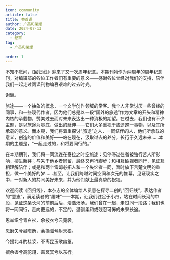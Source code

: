 ```yaml
---
icon: community
article: false
title: 卷首语
author: 广英和荣耀
date: 2024-07-13
category:
  - 卷首
tag:
  - 广英和荣耀

order: 1
---
```


不知不觉间，《回归线》迎来了又一次周年纪念。本期刊物作为两周年的周年纪念刊，对编辑部的各位工作者们有重要的意义——感谢各位曾经对我们的支持，陪伴我们一起走过阅读刊物编篡艰难的过去时光。

谢谢。

旅途——一个抽象的概念，一个文学创作领域的常客。我个人非常讨厌一些曾经的同事，和一些现代作者，因为他们总是以一段“国外的旅途”作为文章的开头和精神内核的承载物，赞美过去而对未来表达出一种消极的期望。在过去，我们也有不少主题，是以旅途为基底，做出的延伸——它们大多重视于旅途这一事物，以及其所承载的意义。而本期，我们将着重探讨“旅途”之人，一同结伴的人，他们所承载的意义，创造的价值和美好——站在现在，汲取过去的养分，长行于久远未来……本期的主题是，“一起走过的，和将要同行的。”

在本期期刊，我们将一同流连在泰拉之时空旅途：见停滞过往者被独行苦人所影响，柳生新芽；与失于他乡者同留，最终又再行脚步；和相互敌视者同行，见证互相理解陪伴；或是和两个雷姆必拓人和一个失忆者一同，暂时放下苦楚文明的重担，做一个美好的梦……甚至，让我们跨越时间空间和次元的帷幕，见证现实之中，一对新人的共同美好未来，并为他们献上最真挚的祝福。

欢迎阅读《回归线》，本杂志的全体编绘人员意在探寻二创的“回归线”，表达作者的“意志”，满足读者的“趣味”——本期，让我们驻足于小舟，站在时间长河的中段，见证这条长河的前前后后，浩浩汤汤。我们曾在一起，走过同一段路；我们也将一同同行，走向更远的，不定的，温驯柔和或残忍可怖的未来长途。

恩举织兮青白衫，余披衣兮云霓裳。

恩磨矢兮昼晦断，余操弧兮射天狼。

今援北斗酌桂浆，不离昆玉歌幽篁。

撰余辔兮高驼翔，杳冥冥兮以东行。<eod />